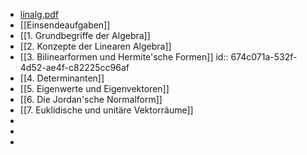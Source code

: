 - [linalg.pdf](../assets/linalg_1729176664262_0.pdf)
- [[Einsendeaufgaben]]
- [[1. Grundbegriffe der Algebra]]
- [[2. Konzepte der Linearen Algebra]]
- [[3. Bilinearformen und Hermite'sche Formen]]
  id:: 674c071a-532f-4d52-ae4f-c82225cc96af
- [[4. Determinanten]]
- [[5. Eigenwerte und Eigenvektoren]]
- [[6. Die Jordan'sche Normalform]]
- [[7. Euklidische und unitäre Vektorräume]]
-
-
-